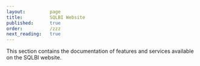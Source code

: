 ```yaml
---
layout:         page
title:          SQLBI Website
published:      true
order:          /zzz
next_reading:   true
---
```

This section contains the documentation of features and services available on the SQLBI website.